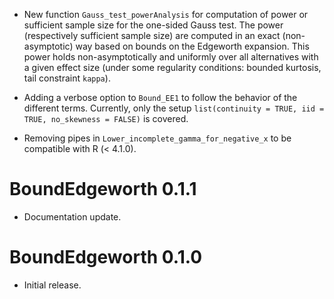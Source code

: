 
* New function `Gauss_test_powerAnalysis` for computation of power or sufficient sample size
  for the one-sided Gauss test. The power (respectively sufficient sample size)
  are computed in an exact (non-asymptotic) way based on bounds on the Edgeworth expansion.
  This power holds non-asymptotically and uniformly over all alternatives with a given effect size
  (under some regularity conditions: bounded kurtosis, tail constraint `kappa`).

* Adding a verbose option to `Bound_EE1` to follow the behavior of the different terms.
  Currently, only the setup
  `list(continuity = TRUE, iid = TRUE, no_skewness = FALSE)`
  is covered.

* Removing pipes in `Lower_incomplete_gamma_for_negative_x` to be compatible with R (< 4.1.0).


# BoundEdgeworth 0.1.1

* Documentation update.


# BoundEdgeworth 0.1.0

* Initial release.
